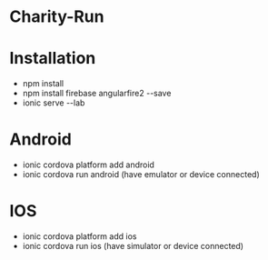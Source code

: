 # Charity-Run

# Installation
- npm install
- npm install firebase angularfire2 --save
- ionic serve --lab

# Android
- ionic cordova platform add android
- ionic cordova run android (have emulator or device connected)

# IOS
- ionic cordova platform add ios
- ionic cordova run ios (have simulator or device connected)

